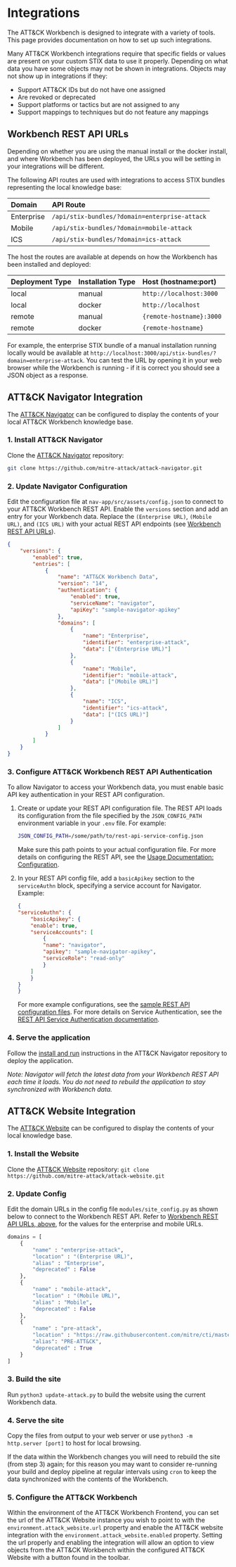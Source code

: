 # Integrations

The ATT&CK Workbench is designed to integrate with a variety of tools. This page provides documentation on how to set up such integrations.

Many ATT&CK Workbench integrations require that specific fields or values are present on your custom STIX data to use it properly. Depending on what data you have some objects may not be shown in integrations. Objects may not show up in integrations if they:

-   Support ATT&CK IDs but do not have one assigned
-   Are revoked or deprecated
-   Support platforms or tactics but are not assigned to any
-   Support mappings to techniques but do not feature any mappings

## Workbench REST API URLs

Depending on whether you are using the manual install or the docker install, and where Workbench has been deployed, the URLs you will be setting in your integrations will be different.

The following API routes are used with integrations to access STIX bundles representing the local knowledge base:

| Domain     | API Route                                     |
| :--------- | :-------------------------------------------- |
| Enterprise | `/api/stix-bundles/?domain=enterprise-attack` |
| Mobile     | `/api/stix-bundles/?domain=mobile-attack`     |
| ICS        | `/api/stix-bundles/?domain=ics-attack`        |

The host the routes are available at depends on how the Workbench has been installed and deployed:

| Deployment Type | Installation Type | Host (hostname:port)     |
| :-------------- | :---------------- | :----------------------- |
| local           | manual            | `http://localhost:3000`  |
| local           | docker            | `http://localhost`       |
| remote          | manual            | `{remote-hostname}:3000` |
| remote          | docker            | `{remote-hostname}`      |

For example, the enterprise STIX bundle of a manual installation running locally would be available at `http://localhost:3000/api/stix-bundles/?domain=enterprise-attack`. You can test the URL by opening it in your web browser while the Workbench is running - if it is correct you should see a JSON object as a response.

## ATT&CK Navigator Integration

The [ATT&CK Navigator](https://github.com/mitre-attack/attack-navigator) can be configured to display the contents of your local ATT&CK Workbench knowledge base.

### 1. Install ATT&CK Navigator

Clone the [ATT&CK Navigator](https://github.com/mitre-attack/attack-navigator) repository:

```bash
git clone https://github.com/mitre-attack/attack-navigator.git
```

### 2. Update Navigator Configuration

Edit the configuration file at `nav-app/src/assets/config.json` to connect to your ATT&CK Workbench REST API. Enable the `versions` section and add an entry for your Workbench data. Replace the `(Enterprise URL)`, `(Mobile URL)`, and `(ICS URL)` with your actual REST API endpoints (see [Workbench REST API URLs](#workbench-rest-api-urls)).


```json
{
    "versions": {
        "enabled": true,
        "entries": [
            {
                "name": "ATT&CK Workbench Data",
                "version": "14",
                "authentication": {
                    "enabled": true,
                    "serviceName": "navigator",
                    "apiKey": "sample-navigator-apikey"
                },
                "domains": [
                    {
                        "name": "Enterprise",
                        "identifier": "enterprise-attack",
                        "data": ["(Enterprise URL)"]
                    },
                    {
                        "name": "Mobile",
                        "identifier": "mobile-attack",
                        "data": ["(Mobile URL)"]
                    },
                    {
                        "name": "ICS",
                        "identifier": "ics-attack",
                        "data": ["(ICS URL)"]
                    }
                ]
            }
        ]
    }
}
```

### 3. Configure ATT&CK Workbench REST API Authentication

To allow Navigator to access your Workbench data, you must enable basic API key authentication in your REST API configuration.

1. Create or update your REST API configuration file. The REST API loads its configuration from the file specified by the `JSON_CONFIG_PATH` environment variable in your `.env` file. For example:

    ```bash
    JSON_CONFIG_PATH=/some/path/to/rest-api-service-config.json
    ```

    Make sure this path points to your actual configuration file. For more details on configuring the REST API, see the [Usage Documentation: Configuration](https://github.com/center-for-threat-informed-defense/attack-workbench-rest-api/blob/main/USAGE.md#configuration).

2. In your REST API config file, add a `basicApikey` section to the `serviceAuthn` block, specifying a service account for Navigator. Example:

    ```json
    {
    "serviceAuthn": {
        "basicApikey": {
        "enable": true,
        "serviceAccounts": [
            {
            "name": "navigator",
            "apikey": "sample-navigator-apikey",
            "serviceRole": "read-only"
            }
        ]
        }
    }
    }
    ```

    For more example configurations, see the [sample REST API configuration files](https://github.com/center-for-threat-informed-defense/attack-workbench-rest-api/tree/main/resources/sample-configurations). For more details on Service Authentication, see the [REST API Service Authentication documentation](https://github.com/center-for-threat-informed-defense/attack-workbench-rest-api/blob/main/docs/legacy/authentication.md#service-authentication).

### 4. Serve the application

Follow the [install and run](https://github.com/mitre-attack/attack-navigator#install-and-run) instructions in the ATT&CK Navigator repository to deploy the application.

*Note: Navigator will fetch the latest data from your Workbench REST API each time it loads. You do not need to rebuild the application to stay synchronized with Workbench data.*

## ATT&CK Website Integration

The [ATT&CK Website](https://github.com/mitre-attack/attack-website) can be configured to display the contents of your local knowledge base.

### 1. Install the Website

Clone the [ATT&CK Website](https://github.com/mitre-attack/attack-website) repository: `git clone https://github.com/mitre-attack/attack-website.git`

### 2. Update Config

Edit the domain URLs in the config file `modules/site_config.py` as shown below to connect to the Workbench REST API. Refer to [Workbench REST API URLs, above](#workbench-rest-api-urls), for the values for the enterprise and mobile URLs.

```python
domains = [
    {
        "name" : "enterprise-attack",
        "location" : "(Enterprise URL)",
        "alias" : "Enterprise",
        "deprecated" : False
    },
    {
        "name" : "mobile-attack",
        "location" : "(Mobile URL)",
        "alias" : "Mobile",
        "deprecated" : False
    },
    {
        "name" : "pre-attack",
        "location" : "https://raw.githubusercontent.com/mitre/cti/master/pre-attack/pre-attack.json",
        "alias": "PRE-ATT&CK",
        "deprecated" : True
    }
]
```

### 3. Build the site

Run `python3 update-attack.py` to build the website using the current Workbench data.

### 4. Serve the site

Copy the files from output to your web server or use `python3 -m http.server [port]` to host for local browsing.

If the data within the Workbench changes you will need to rebuild the site (from step 3) again; for this reason you may want to consider re-running your build and deploy pipeline at regular intervals using `cron` to keep the data synchronized with the contents of the Workbench.

### 5. Configure the ATT&CK Workbench
Within the environment of the ATT&CK Workbench Frontend, you can set the url of the ATT&CK Website instance you wish to point to with the `environment.attack_website.url` property and enable the ATT&CK website integration with the `environment.attack_website.enabled` property.  Setting the url properly and enabling the integration will allow an option to view objects from the ATT&CK Workbench within the configured ATT&CK Website with a button found in the toolbar.
